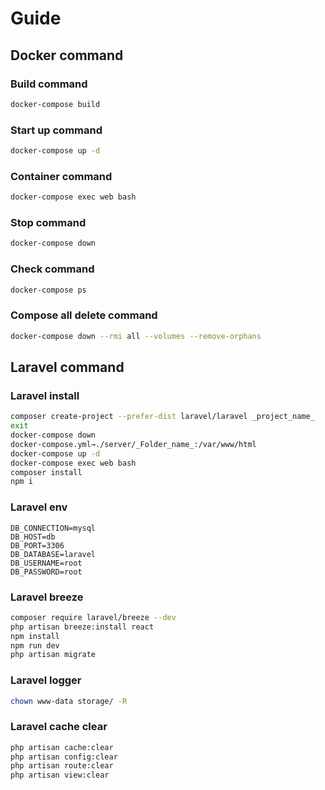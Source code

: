 # Guide

## Docker command

### Build command
```sh
docker-compose build
```

### Start up command
```sh
docker-compose up -d
```

### Container command
```sh
docker-compose exec web bash
```

### Stop command
```sh
docker-compose down
```

### Check command
```sh
docker-compose ps
```

### Compose all delete command
```sh
docker-compose down --rmi all --volumes --remove-orphans
```

## Laravel command

### Laravel install
```sh
composer create-project --prefer-dist laravel/laravel _project_name_
exit
docker-compose down
docker-compose.yml→./server/_Folder_name_:/var/www/html
docker-compose up -d
docker-compose exec web bash
composer install
npm i
```

### Laravel env
```env
DB_CONNECTION=mysql
DB_HOST=db
DB_PORT=3306
DB_DATABASE=laravel
DB_USERNAME=root
DB_PASSWORD=root
```

### Laravel breeze
```sh
composer require laravel/breeze --dev
php artisan breeze:install react
npm install
npm run dev
php artisan migrate
```

### Laravel logger
```sh
chown www-data storage/ -R
```

### Laravel cache clear
```sh
php artisan cache:clear
php artisan config:clear
php artisan route:clear
php artisan view:clear
```
